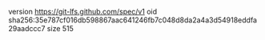 version https://git-lfs.github.com/spec/v1
oid sha256:35e787cf016db598867aac641246fb7c048d8da2a4a3d54918eddfa29aadccc7
size 515
